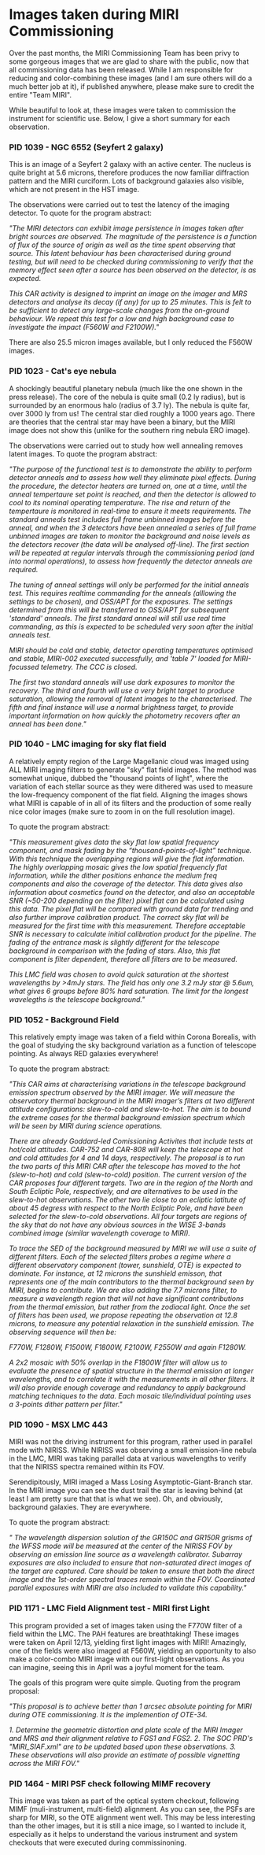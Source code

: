 # Images taken during MIRI Commissioning

Over the past months, the MIRI Commissioning Team
has been privy to some gorgeous images that we are
glad to share with the public, now that all commissioning
data has been released. While I am responsible for reducing 
and color-combining these images (and I am sure others will 
do a much better job at it), if published anywhere,
please make sure to credit the entire "Team MIRI".

While beautiful to look at, these images were taken to
commission the instrument for scientific use. Below, I give
a short summary for each observation.

### PID 1039 - NGC 6552 (Seyfert 2 galaxy)

This is an image of a Seyfert 2 galaxy with an active center. 
The nucleus is quite bright at 5.6 microns, therefore produces 
the now familiar diffraction pattern and the MIRI curciform. 
Lots of background galaxies also visible, which are not present 
in the HST image.

The observations were carried out to test the latency
of the imaging detector. To quote for the program abstract:

*"The MIRI detectors can exhibit image persistence in images 
taken after bright sources are observed. The magnitude of 
the persistence is a function of flux of the source of origin 
as well as the time spent observing that source. This latent 
behaviour has been characterised during ground testing, but 
will need to be checked during commissioning to verify that 
the memory effect seen after a source has been observed on 
the detector, is as expected.*

*This CAR activity is designed to imprint an image on the 
imager and MRS detectors and analyse its decay (if any) for 
up to 25 minutes. This is felt to be sufficient to detect 
any large-scale changes from the on-ground behaviour. We 
repeat this test for a low and high background case to 
investigate the impact (F560W and F2100W)."*

There are also 25.5 micron images available, but I only 
reduced the F560W images.

### PID 1023 - Cat's eye nebula

A shockingly beautiful planetary nebula (much like the one shown
in the press release). The core of the nebula is quite small
(0.2 ly radius), but is surrounded by an enormous halo (radius
of 3.7 ly). The nebula is quite far, over 3000 ly from us!
The central star died roughly a 1000 years ago. There are theories
that the central star may have been a binary, but the MIRI image
does not show this (unlike for the southern ring nebula ERO image).

The observations were carried out to study how well annealing
removes latent images. To quote the program abstract:

*"The purpose of the functional test is to demonstrate the ability 
to perform detector anneals and to assess how well they eliminate 
pixel effects. During the procedure, the detector heaters are 
turned on, one at a time, until the anneal tempertaure set point 
is reached, and then the detector is allowed to cool to its nominal 
operating temperature. The rise and return of the tempertaure is 
monitored in real-time to ensure it meets requirements. The standard 
anneals test includes full frame unbinned images before the anneal, 
and when the 3 detectors have been annealed a series of full frame 
unbinned images are taken to monitor the background and noise levels 
as the detectors recover (the data will be analysed off-line). 
The first section will be repeated at regular intervals through the 
commissioning period (and into normal operations), to assess how 
frequently the detector anneals are required.*

*The tuning of anneal settings will only be performed for the initial 
anneals test.  This requires realtime commanding for the anneals 
(alllowing the settings to be chosen), and OSS/APT for the exposures. 
The settings determined from this will be transferred to OSS/APT 
for subsequent 'standard' anneals.  The first standard anneal will 
still use real time commanding, as this is expected to be scheduled 
very soon after the initial anneals test.*

*MIRI should be cold and stable, detector operating temperatures 
optimised and stable, MIRI-002 executed successfully, and 'table 7' 
loaded for MIRI-focussed telemetry. The CCC is closed.*

*The first two standard anneals will use dark exposures to monitor 
the recovery. The third and fourth will use a very bright target to 
produce saturation, allowing the removal of latent images to the 
characterised. The fifth and final instance will use a normal 
brightness target, to provide important information on how quickly 
the photometry recovers after an anneal has been done."*

### PID 1040 - LMC imaging for sky flat field 

A relatively empty region of the Large Magellanic cloud was imaged
using ALL MIRI imaging filters to generate "sky" flat field images.
The method was somewhat unique, dubbed the "thousand points of light",
where the variation of each stellar source as they were dithered was
used to measure the low-frequency component of the flat field.
Aligning the images shows what MIRI is capable of in all of its 
filters and the production of some really nice color images (make 
sure to zoom in on the full resolution image).

To quote the program abstract:

*"This measurement gives data the sky flat low spatial frequency component, 
and mask fading by the “thousand-points-of-light” technique. With this 
technique the overlapping regions will give the flat information. The highly 
overlapping mosaic gives the low spatial frequencly flat information, while 
the dither positions enhance the medium freq components and also the coverage 
of the detector. This data gives also information about cosmetics found on the 
detector, and also an acceptable SNR (~50-200 depending on the filter) pixel 
flat can be calculated using this data. The pixel flat will be compared with 
ground data for trending and also further improve calibration product. The correct 
sky flat will be measured for the first time with this measurement. Therefore 
acceptable SNR is necessary to calculate initial calibration product for the pipeline.
The fading of the entrance mask is slightly different for the telescope background 
in comparison with the fading of stars. Also, this flat component is filter 
dependent, therefore all filters are to be measured.*

*This LMC field was chosen to avoid quick saturation at the shortest wavelengths 
by >4mJy stars. The field has only one 3.2 mJy star @ 5.6um, what gives 6 groups 
before 80% hard saturation. The limit for the longest wavelegths is the telescope 
background."*

### PID 1052 - Background Field

This relatively empty image was taken of a field within Corona Borealis, with
the goal of studying the sky background variation as a function of telescope
pointing. As always RED galaxies everywhere!

To quote the program abstract:

*"This CAR aims at characterising variations in the telescope background emission 
spectrum observed by the MIRI imager. We will measure the observatory thermal 
background in the MIRI imager’s filters at two different attitude configurations: 
slew-to-cold and slew-to-hot. The aim is to bound the extreme cases for the 
thermal background emission spectrum which will be seen by MIRI during science operations.*
 
*There are already Goddard-led Comissioning Activites that include tests at hot/cold 
attitudes. CAR-752 and CAR-808 will keep the telescope at hot and cold attitudes for 
4 and 14 days, respectively. The proposal is to run the two parts of this MIRI CAR after 
the telescope has moved to the hot (slew-to-hot) and cold (slew-to-cold) position.
The current version of the CAR proposes four different targets. Two are in the region 
of the North and South Ecliptic Pole, respectively, and are alternatives to be used in 
the slew-to-hot observations. The other two lie close to an ecliptic latitute of about 
45 degress with respect to the North Ecliptic Pole, and have been selected for the 
slew-to-cold observations. All four targets are regions of the sky that do not have 
any obvious sources in the WISE 3-bands combined image (similar wavelength coverage to MIRI).*
 
*To trace the SED of the background measured by MIRI we will use a suite of different 
filters. Each of the selected filters probes a regime where a different observatory 
component (tower, sunshield, OTE) is expected to dominate. For instance, at 12 microns 
the sunshield emisson, that represents one of the main contributors to the thermal 
background seen by MIRI, begins to contribute. We are also adding the 7.7 microns 
filter, to measure a wavelength region that will not have significant contributions 
from the thermal emission, but rather from the zodiacal light. Once the set of filters 
has been used, we propose repeating the observation at 12.8 microns, to measure any 
potential relaxation in the sunshield emission. The observing sequence will then be:*
 
*F770W, F1280W, F1500W, F1800W, F2100W, F2550W and again F1280W.*
 
*A 2x2 mosaic with 50% overlap in the F1800W filter will allow us to evaluate the presence 
of spatial structure in the thermal emission at longer wavelengths, and to correlate 
it with the measurements in all other filters. It will also provide enough coverage 
and redundancy to apply background matching techniques to the data. Each mosaic 
tile/individual pointing uses a 3-points dither pattern per filter."*

### PID 1090 - MSX LMC 443

MIRI was not the driving instrument for this program, rather used in parallel mode with
NIRISS. While NIRISS was observing a small emission-line nebula in the LMC, MIRI was taking
parallel data at various wavelengths to verify that the NIRISS spectra remained within its
FOV.

Serendipitously, MIRI imaged a Mass Losing Asymptotic-Giant-Branch star. In the MIRI
image you can see the dust trail the star is leaving behind (at least I am pretty
sure that that is what we see). Oh, and obviously, background galaxies. They are
everywhere.

To quote the program abstract:

*" The wavelength dispersion solution of the GR150C and GR150R grisms of the WFSS mode 
will be measured at the center of the NIRISS FOV by observing an emission line source 
as a wavelength calibrator.  Subarray exposures are also included to ensure that 
non-saturated direct images of the target are captured. Care should be taken to ensure 
that both the direct image and the 1st-order spectral traces remain within the FOV. 
Coordinated parallel exposures with MIRI are also included to validate this capability."*

### PID 1171 - LMC Field Alignment test - MIRI first Light

This program provided a set of images taken using the F770W filter of a field within the
LMC. The PAH features are breathtaking! These images were taken on April 12/13, yielding
first light images with MIRI! Amazingly, one of the fields were also imaged at F560W, yielding
an opportunity to also make a color-combo MIRI image with our first-light observations.
As you can imagine, seeing this in April was a joyful moment for the team.

The goals of this program were quite simple. Quoting from the program proposal:

*"This proposal is to achieve better than 1 arcsec absolute pointing for MIRI during OTE 
commissioning. It is the implemention of OTE-34.*

*1. Determine the geometric distortion and plate scale of the MIRI Imager and MRS and 
their alignment relative to FGS1 and FGS2. 
2. The SOC PRD's "MIRI_SIAF.xml" are to be updated based upon these observations.
3. These observations will also provide an estimate of possible vignetting across 
the MIRI FOV."*

### PID 1464 - MIRI PSF check following MIMF recovery

This image was taken as part of the optical system checkout, following MIMF (muli-instrument,
multi-field) alignment. As you can see, the PSFs are sharp for MIRI, so the OTE alignment
went well. This may be less interesting than the other images, but it is still a nice image,
so I wanted to include it, especially as it helps to understand the various instrument and
system checkouts that were executed during commissinoning.
